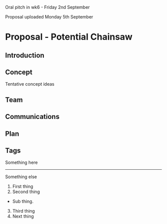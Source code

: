 Oral pitch in wk6 - Friday 2nd September

Proposal uploaded Monday 5th September

# Proposal - Potential Chainsaw

## Introduction

## Concept
Tentative concept ideas

## Team

## Communications

## Plan

## Tags
Something here

---

Something else

1. First thing
2. Second thing
  * Sub thing.
3. Third thing
1. Next thing
